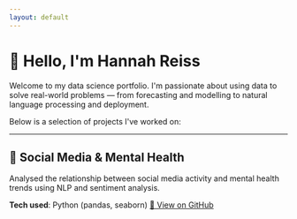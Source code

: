 ```yaml
---
layout: default
---
```


# 👋 Hello, I'm Hannah Reiss

Welcome to my data science portfolio. I'm passionate about using data to solve real-world problems — from forecasting and modelling to natural language processing and deployment.

Below is a selection of projects I've worked on:

---

## 🧠 Social Media & Mental Health

Analysed the relationship between social media activity and mental health trends using NLP and sentiment analysis.

**Tech used**: Python (pandas, seaborn)
[🔗 View on GitHub](https://github.com/ookadeet/SocialMedia-MentalHealth)
